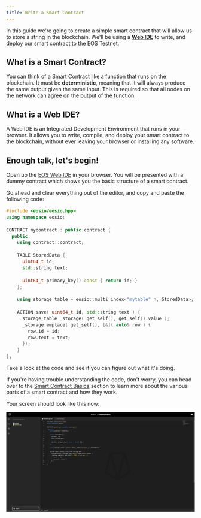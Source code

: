 ```yaml
---
title: Write a Smart Contract
--- 
```


In this guide we're going to create a simple smart contract that will allow us to store a string in the blockchain.
We'll be using a **[Web IDE](https://eos-web-ide.netlify.app/)** to write, and deploy our smart contract to the EOS Testnet.

## What is a Smart Contract?

You can think of a Smart Contract like a function that runs on the blockchain. It must be **deterministic**, meaning 
that it will always produce the same output given the same input. This is required so that all nodes on the network
can agree on the output of the function.

## What is a Web IDE?

A Web IDE is an Integrated Development Environment that runs in your browser. It allows you to write, compile, and
deploy your smart contract to the blockchain, without ever leaving your browser or installing any software.

## Enough talk, let's begin!

Open up the [EOS Web IDE](https://eos-web-ide.netlify.app/) in your browser. You will be presented with a
dummy contract which shows you the basic structure of a smart contract.

Go ahead and clear everything out of the editor, and copy and paste the following code:

```cpp
#include <eosio/eosio.hpp>
using namespace eosio;

CONTRACT mycontract : public contract {
  public:
    using contract::contract;

    TABLE StoredData {
      uint64_t id;
      std::string text;
      
      uint64_t primary_key() const { return id; }
    };
    
    using storage_table = eosio::multi_index<"mytable"_n, StoredData>;

    ACTION save( uint64_t id, std::string text ) {
      storage_table _storage( get_self(), get_self().value );
      _storage.emplace( get_self(), [&]( auto& row ) {
        row.id = id;
        row.text = text;
      });
    }
};
```

Take a look at the code and see if you can figure out what it's doing. 

If you're having trouble understanding the code, don't worry, you can head over to the [Smart Contract Basics](/docs/03_smart-contracts/01_contract-anatomy.md)
section to learn more about the various parts of a smart contract and how they work.

Your screen should look like this now:

![EOS Web IDE](/images/native-web-ide-basics.png)
